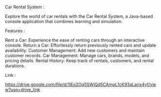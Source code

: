 Car Rental System :

Explore the world of car rentals with the Car Rental System, a Java-based console application that combines learning and simulation. 

Features :

Rent a Car: Experience the ease of renting cars through an interactive console. Return a Car: Effortlessly return previously rented cars and update availability. Customer Management: Add new customers and maintain customer records.  Car Management: Manage cars, brands, models, and pricing details. Rental History: Keep track of rentals, customers, and rental durations.

Link :

https://drive.google.com/file/d/1IEo2Oq5SWjQd5CAmpL1cK93aLarix4yf/view?usp=drive_link

